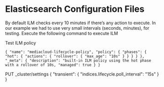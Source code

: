 # Elasticsearch Configuration Files

By default ILM checks every 10 minutes if there’s any action to execute. In our example we had to use very small intervals (seconds, minutes), for testing.
Execute the following command to execute ILM

Test ILM policy

`{
    "name": "mediacloud-lifecycle-policy",
    "policy": {
      "phases": {
        "hot": {
          "actions": {
            "rollover": {
              "max_age": "10s"
            }
          }
        }
      }
    },
    "_meta": {
      "description": "built-in ILM policy using the hot phase with a rollover of 10s,
      "managed": true
    }
}
`

PUT _cluster/settings { "transient": { "indices.lifecycle.poll_interval": "15s"  } }